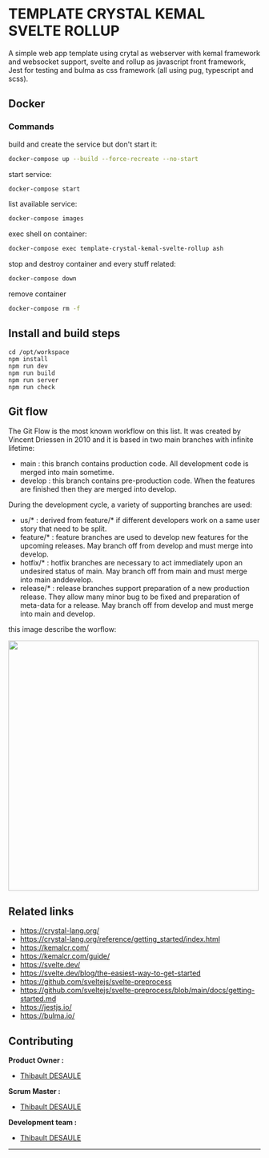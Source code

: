 # TEMPLATE CRYSTAL KEMAL SVELTE ROLLUP

A simple web app template using crytal as webserver with kemal framework and websocket support, svelte and rollup as javascript front framework, Jest for testing and bulma as css framework (all using pug, typescript and scss). 

## Docker

### Commands

build and create the service but don't start it:
```bash
docker-compose up --build --force-recreate --no-start
```

start service:
```bash
docker-compose start
```

list available service:
```bash
docker-compose images
```

exec shell on container:
```bash
docker-compose exec template-crystal-kemal-svelte-rollup ash
```

stop and destroy container and every stuff related:
```bash
docker-compose down
```

remove container
```bash
docker-compose rm -f
```

## Install and build steps

```
cd /opt/workspace
npm install
npm run dev
npm run build
npm run server
npm run check
```

## Git flow 

The Git Flow is the most known workflow on this list. It was created by Vincent Driessen in 2010 and it is based in two main branches with infinite lifetime:
- main : this branch contains production code. All development code is merged into main sometime.
- develop : this branch contains pre-production code. When the features are finished then they are merged into develop.

During the development cycle, a variety of supporting branches are used:
- us/* : derived from feature/* if different developers work on a same user story that need to be split.
- feature/* : feature branches are used to develop new features for the upcoming releases. May branch off from develop and must merge into develop.
- hotfix/* : hotfix branches are necessary to act immediately upon an undesired status of main. May branch off from main and must merge into main anddevelop.
- release/* : release branches support preparation of a new production release. They allow many minor bug to be fixed and preparation of meta-data for a release. May branch off from develop and must merge into main and develop.

this image describe the worflow:

<img src="https://git-flow.readthedocs.io/fr/latest/_images/gitflow.png" width="500">

## Related links

- <https://crystal-lang.org/>
- <https://crystal-lang.org/reference/getting_started/index.html>
- <https://kemalcr.com/>
- <https://kemalcr.com/guide/>
- <https://svelte.dev/>
- <https://svelte.dev/blog/the-easiest-way-to-get-started>
- <https://github.com/sveltejs/svelte-preprocess>
- <https://github.com/sveltejs/svelte-preprocess/blob/main/docs/getting-started.md>
- <https://jestjs.io/>
- <https://bulma.io/>

## Contributing

**Product Owner :**
- [Thibault DESAULE](mailto:thibault@desaules.me)

**Scrum Master :**
- [Thibault DESAULE](mailto:thibault@desaules.me)

**Development team :**
- [Thibault DESAULE](mailto:thibault@desaules.me)

***
